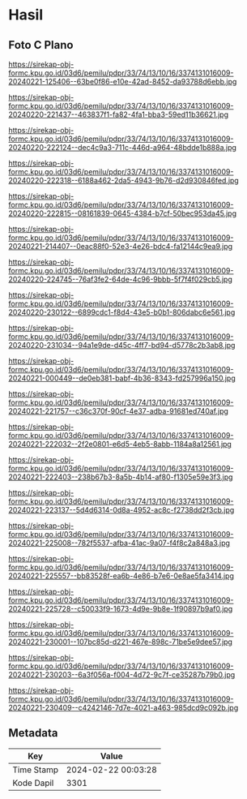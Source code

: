 # Hasil

## Foto C Plano

https://sirekap-obj-formc.kpu.go.id/03d6/pemilu/pdpr/33/74/13/10/16/3374131016009-20240221-125406--63be0f86-e10e-42ad-8452-da93788d6ebb.jpg

https://sirekap-obj-formc.kpu.go.id/03d6/pemilu/pdpr/33/74/13/10/16/3374131016009-20240220-221437--463837f1-fa82-4fa1-bba3-59ed11b36621.jpg

https://sirekap-obj-formc.kpu.go.id/03d6/pemilu/pdpr/33/74/13/10/16/3374131016009-20240220-222124--dec4c9a3-711c-446d-a964-48bdde1b888a.jpg

https://sirekap-obj-formc.kpu.go.id/03d6/pemilu/pdpr/33/74/13/10/16/3374131016009-20240220-222318--6188a462-2da5-4943-9b76-d2d930846fed.jpg

https://sirekap-obj-formc.kpu.go.id/03d6/pemilu/pdpr/33/74/13/10/16/3374131016009-20240220-222815--08161839-0645-4384-b7cf-50bec953da45.jpg

https://sirekap-obj-formc.kpu.go.id/03d6/pemilu/pdpr/33/74/13/10/16/3374131016009-20240221-214407--0eac88f0-52e3-4e26-bdc4-fa12144c9ea9.jpg

https://sirekap-obj-formc.kpu.go.id/03d6/pemilu/pdpr/33/74/13/10/16/3374131016009-20240220-224745--76af3fe2-64de-4c96-9bbb-5f7f4f029cb5.jpg

https://sirekap-obj-formc.kpu.go.id/03d6/pemilu/pdpr/33/74/13/10/16/3374131016009-20240220-230122--6899cdc1-f8d4-43e5-b0b1-806dabc6e561.jpg

https://sirekap-obj-formc.kpu.go.id/03d6/pemilu/pdpr/33/74/13/10/16/3374131016009-20240220-231034--94a1e9de-d45c-4ff7-bd94-d5778c2b3ab8.jpg

https://sirekap-obj-formc.kpu.go.id/03d6/pemilu/pdpr/33/74/13/10/16/3374131016009-20240221-000449--de0eb381-babf-4b36-8343-fd257996a150.jpg

https://sirekap-obj-formc.kpu.go.id/03d6/pemilu/pdpr/33/74/13/10/16/3374131016009-20240221-221757--c36c370f-90cf-4e37-adba-91681ed740af.jpg

https://sirekap-obj-formc.kpu.go.id/03d6/pemilu/pdpr/33/74/13/10/16/3374131016009-20240221-222032--2f2e0801-e6d5-4eb5-8abb-1184a8a12561.jpg

https://sirekap-obj-formc.kpu.go.id/03d6/pemilu/pdpr/33/74/13/10/16/3374131016009-20240221-222403--238b67b3-8a5b-4b14-af80-f1305e59e3f3.jpg

https://sirekap-obj-formc.kpu.go.id/03d6/pemilu/pdpr/33/74/13/10/16/3374131016009-20240221-223137--5d4d6314-0d8a-4952-ac8c-f2738dd2f3cb.jpg

https://sirekap-obj-formc.kpu.go.id/03d6/pemilu/pdpr/33/74/13/10/16/3374131016009-20240221-225008--782f5537-afba-41ac-9a07-f4f8c2a848a3.jpg

https://sirekap-obj-formc.kpu.go.id/03d6/pemilu/pdpr/33/74/13/10/16/3374131016009-20240221-225557--bb83528f-ea6b-4e86-b7e6-0e8ae5fa3414.jpg

https://sirekap-obj-formc.kpu.go.id/03d6/pemilu/pdpr/33/74/13/10/16/3374131016009-20240221-225728--c50033f9-1673-4d9e-9b8e-1f90897b9af0.jpg

https://sirekap-obj-formc.kpu.go.id/03d6/pemilu/pdpr/33/74/13/10/16/3374131016009-20240221-230001--107bc85d-d221-467e-898c-71be5e9dee57.jpg

https://sirekap-obj-formc.kpu.go.id/03d6/pemilu/pdpr/33/74/13/10/16/3374131016009-20240221-230203--6a3f056a-f004-4d72-9c7f-ce35287b79b0.jpg

https://sirekap-obj-formc.kpu.go.id/03d6/pemilu/pdpr/33/74/13/10/16/3374131016009-20240221-230409--c4242146-7d7e-4021-a463-985dcd9c092b.jpg


## Metadata

| Key        | Value               |
| ---------- | ------------------- |
| Time Stamp | 2024-02-22 00:03:28 |
| Kode Dapil | 3301                |



